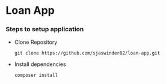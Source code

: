 # Loan App

### Steps to setup application

 - Clone Repository 
    ```
    git clone https://github.com/sjaswinder82/loan-app.git
    ``` 
 - Install dependencies
    ```
    composer install

    ```
    
